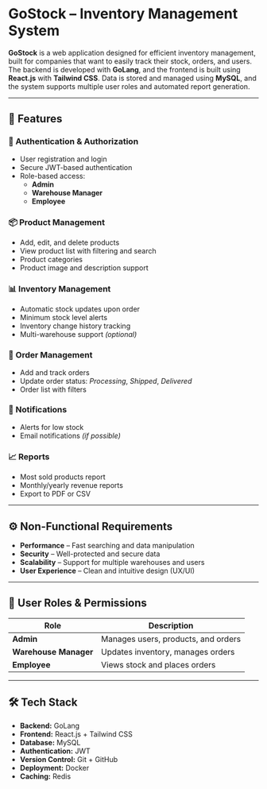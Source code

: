 # GoStock – Inventory Management System

**GoStock** is a web application designed for efficient inventory management, built for companies that want to easily track their stock, orders, and users. The backend is developed with **GoLang**, and the frontend is built using **React.js** with **Tailwind CSS**. Data is stored and managed using **MySQL**, and the system supports multiple user roles and automated report generation.

---

## 📌 Features

### 🔐 Authentication & Authorization
- User registration and login
- Secure JWT-based authentication
- Role-based access:
  - **Admin**
  - **Warehouse Manager**
  - **Employee**

### 📦 Product Management
- Add, edit, and delete products
- View product list with filtering and search
- Product categories
- Product image and description support

### 📊 Inventory Management
- Automatic stock updates upon order
- Minimum stock level alerts
- Inventory change history tracking
- Multi-warehouse support *(optional)*

### 🛒 Order Management
- Add and track orders
- Update order status: *Processing*, *Shipped*, *Delivered*
- Order list with filters

### 🔔 Notifications
- Alerts for low stock
- Email notifications *(if possible)*

### 📈 Reports
- Most sold products report
- Monthly/yearly revenue reports
- Export to PDF or CSV

---

## ⚙️ Non-Functional Requirements
- **Performance** – Fast searching and data manipulation
- **Security** – Well-protected and secure data
- **Scalability** – Support for multiple warehouses and users
- **User Experience** – Clean and intuitive design (UX/UI)

---

## 👥 User Roles & Permissions

| Role             | Description                                          |
|------------------|------------------------------------------------------|
| **Admin**        | Manages users, products, and orders                 |
| **Warehouse Manager** | Updates inventory, manages orders                |
| **Employee**     | Views stock and places orders                       |

---

## 🛠️ Tech Stack

- **Backend:** GoLang
- **Frontend:** React.js + Tailwind CSS
- **Database:** MySQL
- **Authentication:** JWT
- **Version Control:** Git + GitHub
- **Deployment:** Docker
- **Caching:** Redis

